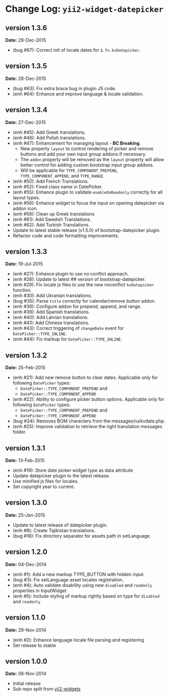Change Log: `yii2-widget-datepicker`
====================================

## version 1.3.6

**Date:** 29-Dec-2015

- (bug #67): Correct init of locale dates for `$.fn.kvDatepicker`.

## version 1.3.5

**Date:** 28-Dec-2015

- (bug #63): Fix extra brace bug in plugin JS code.
- (enh #64): Enhance and improve language & locale validation.

## version 1.3.4

**Date:** 27-Dec-2015

- (enh #45): Add Greek translations.
- (enh #46): Add Polish translations.
- (enh #47): Enhancement for managing layout - **BC Breaking**.
    - New property `layout` to control rendering of picker and remove buttons and add your own input group addons if necessary.
    - The `addon` property will be removed as the `layout` property will allow better control for adding custom bootstrap input group addons.
    - Will be applicable for `TYPE_COMPONENT_PREPEND`, `TYPE_COMPONENT_APPEND`, and `TYPE_RANGE`.
- (enh #50): Add French Translations.
- (enh #52): Fixed class name in DatePicker.
- (enh #55): Enhance plugin to validate `enableOnReadonly` correctly for all layout types.
- (enh #56): Enhance widget to focus the input on opening datepicker via addon icon.
- (enh #59): Clean up Greek translations
- (enh #61): Add Swedish Translations.
- (enh #62): Add Turkish Translations.
- Update to latest stable release (v1.5.0) of bootstrap-datepicker plugin.
- Refactor code and code formatting improvements.

## version 1.3.3

**Date:** 19-Jul-2015

- (enh #27): Enhance plugin to use no conflict approach.
- (enh #28): Update to latest ## version of bootstrap-datepicker.
- (enh #29): Fix locale js files to use the new noconflict `kvDatepicker` function.
- (enh #30): Add Ukranian translations.
- (bug #35): Parse `title` correctly for calendar/remove button addon.
- (enh #36): Configure addon for prepend, append, and range.
- (enh #39): Add Spanish translations.
- (enh #40): Add Latvian translations.
- (enh #41): Add Chinese translations.
- (enh #43): Correct triggering of `changeDate` event for `DatePicker::TYPE_INLINE`.
- (enh #44): Fix markup for `DatePicker::TYPE_INLINE`.

## version 1.3.2

**Date:** 25-Feb-2015

- (enh #21): Add new remove button to clear dates. Applicable only for following `DatePicker` types:
    - `DatePicker::TYPE_COMPONENT_PREPEND` and 
    - `DatePicker::TYPE_COMPONENT_APPEND` 
- (enh #22): Ability to configure picker button options. Applicable only for following `DatePicker` types:
    - `DatePicker::TYPE_COMPONENT_PREPEND` and 
    - `DatePicker::TYPE_COMPONENT_APPEND` 
- (bug #24): Removes BOM charecters from the messages/ru/kvdate.php.
- (enh #25): Improve validation to retrieve the right translation messages folder.

## version 1.3.1

**Date:** 13-Feb-2015

- (enh #19): Store date picker widget type as data attribute
- Update datepicker plugin to the latest release.
- Use minified js files for locales.
- Set copyright year to current.

## version 1.3.0

**Date:** 25-Jan-2015

- Update to latest release of datepicker plugin.
- (enh #8): Create Tajikistan translations.
- (bug #16): Fix directory separator for assets path in setLanguage.

## version 1.2.0

**Date:** 04-Dec-2014

- (enh #1): Add a new markup TYPE_BUTTON with hidden input.
- (bug #3): Fix setLanguage asset locales registration.
- (enh #4): Auto validate disability using new `disabled` and `readonly` properties in InputWidget
- (enh #5): Include styling of markup rightly based on type for `disabled` and `readonly`

## version 1.1.0

**Date:** 29-Nov-2014

- (enh #2): Enhance language locale file parsing and registering
- Set release to stable

## version 1.0.0

**Date:** 08-Nov-2014

- Initial release 
- Sub repo split from [yii2-widgets](https://github.com/kartik-v/yii2-widgets)